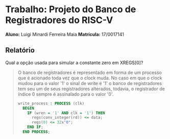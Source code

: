 # Trabalho: Projeto do Banco de Registradores do RISC-V

**Aluno:** Luigi Minardi Ferreira Maia
**Matrícula:** 17/0017141

## Relatório

Qual a opção usada para simular a constante zero em XREGS[0]?

> O banco de registradores é representado em forma de um processo que é acionado toda vez que o clock muda.
> No caso em que o clock mudou para o valor '1' o sinal de write é '1' o banco de registradores tem seu
> um de seus registradores alterados, todavia, o registrador de índice 0 sempre é assinalado para o valor '0'.
> ```vhdl
> write_process : PROCESS (clk)
>   BEGIN
>     IF (wren = '1' AND clk = '1') THEN
>       regs(conv_integer(rd)) <= data;
>       regs(0) <= 32x"0";
>     END IF;
>   END PROCESS;
>  ```
